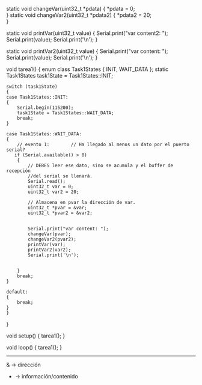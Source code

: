 static void changeVar(uint32_t *pdata)
{
    *pdata = 0;    
}
static void changeVar2(uint32_t *pdata2)
{
    *pdata2 = 20;    
}


static void printVar(uint32_t value)
{
    Serial.print("var content2: ");
    Serial.print(value);
    Serial.print('\n');
}

static void printVar2(uint32_t value)
{
    Serial.print("var content: ");
    Serial.print(value);
    Serial.print('\n');
}



void tarea1()
{
    enum class Task1States    {
        INIT,
        WAIT_DATA
    };
    static Task1States task1State = Task1States::INIT;

    switch (task1State)
    {
    case Task1States::INIT:
    {
        Serial.begin(115200);
        task1State = Task1States::WAIT_DATA;
        break;
    }

    case Task1States::WAIT_DATA:
    {
        // evento 1:        // Ha llegado al menos un dato por el puerto serial? 
       if (Serial.available() > 0)
        {
            // DEBES leer ese dato, sino se acumula y el buffer de recepción 
            //del serial se llenará.   
            Serial.read();
            uint32_t var = 0;
            uint32_t var2 = 20;

            // Almacena en pvar la dirección de var.      
            uint32_t *pvar = &var;
            uint32_t *pvar2 = &var2;

            
            Serial.print("var content: ");
            changeVar(pvar);
            changeVar2(pvar2);
            printVar(var);
            printVar2(var2);
            Serial.print('\n');

           
        }
        break;
    }

    default:
    {
        break;
    }
    }
}

void setup()
{
    tarea1();
}

void loop()
{
    tarea1();
}

---------------------------------------------------
& -> dirección 
* -> información/contenido 
